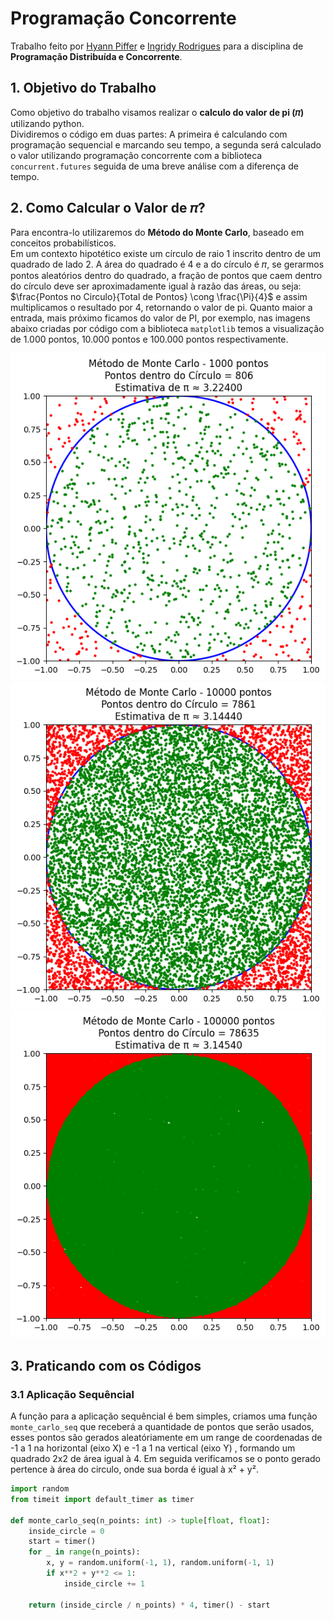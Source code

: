 # Programação Concorrente
Trabalho feito por [Hyann Piffer](https://github.com/hyannsp) e [Ingridy Rodrigues](https://github.com/ingridyr) para a disciplina de **Programação Distribuída e Concorrente**.

## 1. Objetivo do Trabalho
Como objetivo do trabalho visamos realizar o **calculo do valor de pi (𝜋)** utilizando python.  
Dividiremos o código em duas partes: A primeira é calculando com programação sequencial e marcando seu tempo, a segunda será calculado o valor utilizando programação concorrente com a biblioteca `concurrent.futures` seguida de uma breve análise com a diferença de tempo.

## 2. Como Calcular o Valor de 𝜋?
Para encontra-lo utilizaremos do **Método do Monte Carlo**, baseado em conceitos probabilísticos.  
Em um contexto hipotético existe um círculo de raio 1 inscrito dentro de um quadrado de lado 2. A área do quadrado é 4 e a do círculo é 𝜋, se gerarmos pontos aleatórios dentro do quadrado, a fração de pontos que caem dentro do círculo deve ser aproximadamente igual à razão das áreas, ou seja: $\frac{Pontos no Circulo}{Total de Pontos} \cong \frac{\Pi}{4}$ e assim multiplicamos o resultado por 4, retornando o valor de pi. Quanto maior a entrada, mais próximo ficamos do valor de PI, por exemplo, nas imagens abaixo criadas por código com a biblioteca `matplotlib` temos a visualização de 1.000 pontos, 10.000 pontos e 100.000 pontos respectivamente.


![Monte Carlo Output 1k](images/output_1k.png)
![Monte Carlo Output 10k](images/output_10k.png)
![Monte Carlo Output 100k](images/output_100k.png)

## 3. Praticando com os Códigos
### 3.1 Aplicação Sequêncial

A função para a aplicação sequêncial é bem simples, criamos uma função `monte_carlo_seq` que receberá a quantidade de pontos que serão usados, esses pontos são gerados aleatóriamente em um range de coordenadas de -1 a 1 na horizontal (eixo X) e -1 a 1 na vertical (eixo Y) , formando um quadrado 2x2 de área igual à 4. Em seguida verificamos se o ponto gerado pertence à área do circulo, onde sua borda é igual à x² + y².

```python
import random
from timeit import default_timer as timer

def monte_carlo_seq(n_points: int) -> tuple[float, float]:
    inside_circle = 0
    start = timer()
    for _ in range(n_points):
        x, y = random.uniform(-1, 1), random.uniform(-1, 1)
        if x**2 + y**2 <= 1:
            inside_circle += 1

    return (inside_circle / n_points) * 4, timer() - start
```